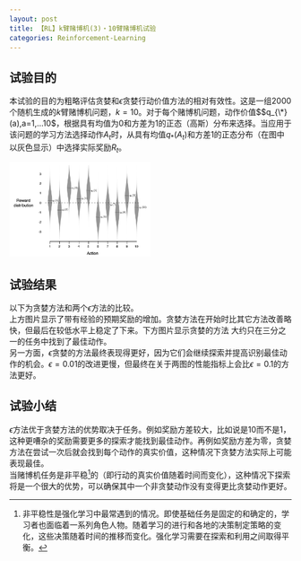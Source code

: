 ```yaml
---
layout: post
title: 【RL】k臂赌博机(3)・10臂赌博机试验
categories: Reinforcement-Learning
---
```

## 试验目的
本试验的目的为粗略评估贪婪和$\epsilon$贪婪行动价值方法的相对有效性。这是一组2000个随机生成的$k$臂赌博机问题，$k=10$。对于每个赌博机问题，动作价值$$q_{\*}(a),a=1,...10$，根据具有均值为0和方差为1的正态（高斯）分布来选择。当应用于该问题的学习方法选择动作$A_{t}$时，从具有均值$q_{*}(A_{t})$和方差1的正态分布（在图中以灰色显示）中选择实际奖励$R_{t}$。

<img src="/assets/post/2021-8-10/1.png" class="center" width=50%>

## 试验结果
以下为贪婪方法和两个$\epsilon$方法的比较。  
上方图片显示了带有经验的预期奖励的增加。贪婪方法在开始时比其它方法改善略快，但最后在较低水平上稳定了下来。下方图片显示贪婪的方法
大约只在三分之一的任务中找到了最佳动作。  
另一方面，$\epsilon$贪婪的方法最终表现得更好，因为它们会继续探索并提高识别最佳动作的机会。$\epsilon=0.01$的改进更慢，但最终在关于两图的性能指标上会比$\epsilon=0.1$的方法更好。

## 试验小结
$\epsilon$方法优于贪婪方法的优势取决于任务。例如奖励方差较大，比如说是10而不是1，这种更嘈杂的奖励需要更多的探索才能找到最佳动作。再例如奖励方差为零，贪婪方法在尝试一次后就会找到每个动作的真实价值，这种情况下贪婪方法实际上可能表现最佳。  
当赌博机任务是非平稳[^1]的（即行动的真实价值随着时间而变化），这种情况下探索将是一个很大的优势，可以确保其中一个非贪婪动作没有变得更比贪婪动作更好。

[^1]:  非平稳性是强化学习中最常遇到的情况。即使基础任务是固定的和确定的，学习者也面临着一系列角色人物。随着学习的进行和各地的决策制定策略的变化，这些决策随着时间的推移而变化。强化学习需要在探索和利用之间取得平衡。